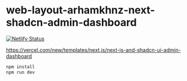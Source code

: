 # web-layout-arhamkhnz-next-shadcn-admin-dashboard

[![Netlify Status](https://api.netlify.com/api/v1/badges/cd06bb91-5b08-4aa1-a8c0-8056857974b2/deploy-status)](https://app.netlify.com/projects/pg001/deploys)

https://vercel.com/new/templates/next.js/next-js-and-shadcn-ui-admin-dashboard


```bash
npm install
npm run dev
```
